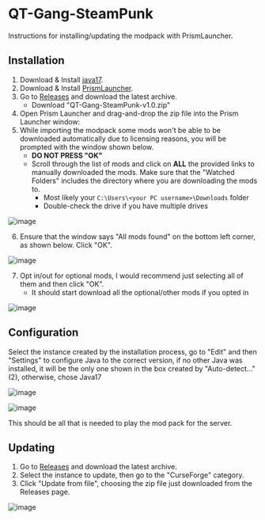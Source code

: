 # QT-Gang-SteamPunk

Instructions for installing/updating the modpack with PrismLauncher.

## Installation

1. Download & Install [java17](https://www.oracle.com/java/technologies/downloads/#java17).
2. Download & Install [PrismLauncher](https://prismlauncher.org/).
3. Go to [Releases](https://github.com/GT-Gang/SteamPunk-Modpack/releases) and download the latest archive.
    - Download "QT-Gang-SteamPunk-v1.0.zip"
4. Open Prism Launcher and drag-and-drop the zip file into the Prism Launcher window:
5. While importing the modpack some mods won't be able to be downloaded automatically due to licensing reasons, you will be prompted with the window shown below.
    - **DO NOT PRESS "OK"**
    - Scroll through the list of mods and click on **ALL** the provided links to manually downloaded the mods. Make sure that the "Watched Folders" includes the directory where you are downloading the mods to.
        - Most likely your `C:\Users\<your PC username>\Downloads` folder
        - Double-check the drive if you have multiple drives

![image](https://github.com/GT-Gang/SteamPunk-Modpack/assets/24759037/e1b48a80-aad5-4d70-be78-7b132fa30bf9)

 6. Ensure that the window says "All mods found" on the bottom left corner, as shown below. Click "OK".

![image](https://github.com/GT-Gang/SteamPunk-Modpack/assets/24759037/1658ca91-2c53-40fd-a45e-fddef4b5b2c3)

7. Opt in/out for optional mods, I would recommend just selecting all of them and then click "OK".
    - It should start download all the optional/other mods if you opted in

![image](https://github.com/GT-Gang/SteamPunk-Modpack/assets/24759037/497a831f-8d0d-4d88-b85d-62eeb531e328)

## Configuration

Select the instance created by the installation process, go to "Edit" and then "Settings" to configure Java to the correct version, if no other Java was installed, it will be the only one shown in the box created by "Auto-detect..." (2), otherwise, chose Java17

![image](https://github.com/GT-Gang/SteamPunk-Modpack/assets/24759037/329eb323-a3f5-4013-8522-8d69a8334d32)

![image](https://github.com/GT-Gang/SteamPunk-Modpack/assets/24759037/cf209a30-e555-46d4-972e-b41944340ef5)

This should be all that is needed to play the mod pack for the server.

## Updating

1. Go to [Releases](https://github.com/GT-Gang/SteamPunk-Modpack/releases) and download the latest archive.
2. Select the instance to update, then go to the "CurseForge" category.
3. Click "Update from file", choosing the zip file just downloaded from the Releases page.

![image](https://github.com/GT-Gang/SteamPunk-Modpack/assets/24759037/9411dab6-6407-4dd6-b920-f31c008e338e)

